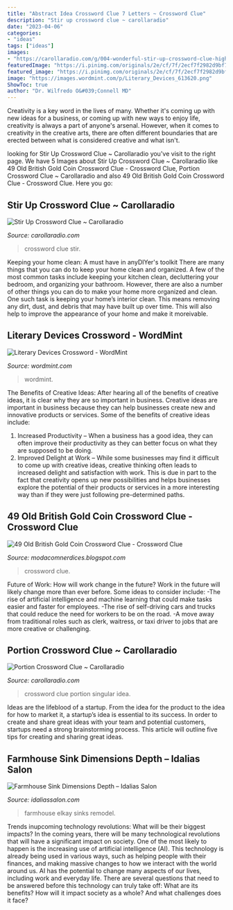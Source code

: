 ```yaml
---
title: "Abstract Idea Crossword Clue 7 Letters ~ Crossword Clue"
description: "Stir up crossword clue ~ carollaradio"
date: "2023-04-06"
categories:
- "ideas"
tags: ["ideas"]
images:
- "https://carollaradio.com/g/004-wonderful-stir-up-crossword-clue-high-definition-1024_805.jpg"
featuredImage: "https://i.pinimg.com/originals/2e/cf/7f/2ecf7f2982d9bf7af58a862d24f05829.jpg"
featured_image: "https://i.pinimg.com/originals/2e/cf/7f/2ecf7f2982d9bf7af58a862d24f05829.jpg"
image: "https://images.wordmint.com/p/Literary_Devices_613620.png"
ShowToc: true
author: "Dr. Wilfredo O&#039;Connell MD"
---
```



Creativity is a key word in the lives of many. Whether it's coming up with new ideas for a business, or coming up with new ways to enjoy life, creativity is always a part of anyone's arsenal. However, when it comes to creativity in the creative arts, there are often different boundaries that are erected between what is considered creative and what isn't.

	

		
looking for Stir Up Crossword Clue ~ Carollaradio you've visit to the right page. We have 5 Images about Stir Up Crossword Clue ~ Carollaradio like 49 Old British Gold Coin Crossword Clue - Crossword Clue, Portion Crossword Clue ~ Carollaradio and also 49 Old British Gold Coin Crossword Clue - Crossword Clue. Here you go:
		
    
## Stir Up Crossword Clue ~ Carollaradio

<img loading=lazy src="https://carollaradio.com/g/004-wonderful-stir-up-crossword-clue-high-definition-1024_805.jpg" onerror="this.onerror=null;this.src='https://tse4.mm.bing.net/th?id=OIP.0ylgR9J-w4_HqeXhSzi64AHaF0&amp;pid=15.1';" alt="Stir Up Crossword Clue ~ Carollaradio">

_Source: carollaradio.com_

>crossword clue stir. 

	

Keeping your home clean: A must have in anyDIYer's toolkit
There are many things that you can do to keep your home clean and organized. A few of the most common tasks include keeping your kitchen clean, decluttering your bedroom, and organizing your bathroom. However, there are also a number of other things you can do to make your home more organized and clean. One such task is keeping your home’s interior clean. This means removing any dirt, dust, and debris that may have built up over time. This will also help to improve the appearance of your home and make it moreivable.

    
## Literary Devices Crossword - WordMint

<img loading=lazy src="https://images.wordmint.com/p/Literary_Devices_613620.png" onerror="this.onerror=null;this.src='https://tse4.mm.bing.net/th?id=OIP.KBA6JWVR3g2Xv05Nnh_w6wHaJ1&amp;pid=15.1';" alt="Literary Devices Crossword - WordMint">

_Source: wordmint.com_

>wordmint. 

	

The Benefits of Creative Ideas: After hearing all of the benefits of creative ideas, it is clear why they are so important in business.
Creative ideas are important in business because they can help businesses create new and innovative products or services. Some of the benefits of creative ideas include: 
1. Increased Productivity – When a business has a good idea, they can often improve their productivity as they can better focus on what they are supposed to be doing. 
2. Improved Delight at Work – While some businesses may find it difficult to come up with creative ideas, creative thinking often leads to increased delight and satisfaction with work. This is due in part to the fact that creativity opens up new possibilities and helps businesses explore the potential of their products or services in a more interesting way than if they were just following pre-determined paths. 

    
## 49 Old British Gold Coin Crossword Clue - Crossword Clue

<img loading=lazy src="https://ksr-ugc.imgix.net/assets/032/637/924/e74981f970f3e2296e52a11080642826_original.jpg?ixlib=rb-4.0.2&amp;crop=faces&amp;w=1024&amp;h=576&amp;fit=crop&amp;v=1615081323&amp;auto=format&amp;frame=1&amp;q=92&amp;s=0ce4bf4e6e4392de64c1502ffb83735c" onerror="this.onerror=null;this.src='https://tse4.mm.bing.net/th?id=OIP.dw6DY8aY-fyTltYtMxOoEgHaEK&amp;pid=15.1';" alt="49 Old British Gold Coin Crossword Clue - Crossword Clue">

_Source: modacomnerdices.blogspot.com_

>crossword clue. 

	

Future of Work: How will work change in the future?
Work in the future will likely change more than ever before. Some ideas to consider include:
-The rise of artificial intelligence and machine learning that could make tasks easier and faster for employees. 
-The rise of self-driving cars and trucks that could reduce the need for workers to be on the road. 
-A move away from traditional roles such as clerk, waitress, or taxi driver to jobs that are more creative or challenging.

    
## Portion Crossword Clue ~ Carollaradio

<img loading=lazy src="https://carollaradio.com/g/001-singular-portion-crossword-clue-ideas-1920_1709.jpg" onerror="this.onerror=null;this.src='https://tse2.mm.bing.net/th?id=OIP.n5rO5JhPvC6rjZFyja8zUgHaGl&amp;pid=15.1';" alt="Portion Crossword Clue ~ Carollaradio">

_Source: carollaradio.com_

>crossword clue portion singular idea. 

	

Ideas are the lifeblood of a startup. From the idea for the product to the idea for how to market it, a startup’s idea is essential to its success. In order to create and share great ideas with your team and potential customers, startups need a strong brainstorming process. This article will outline five tips for creating and sharing great ideas.

    
## Farmhouse Sink Dimensions Depth – Idalias Salon

<img loading=lazy src="https://i.pinimg.com/originals/2e/cf/7f/2ecf7f2982d9bf7af58a862d24f05829.jpg" onerror="this.onerror=null;this.src='https://tse3.mm.bing.net/th?id=OIP.PffssPXYV2w7RTIF3QqVrQHaFC&amp;pid=15.1';" alt="Farmhouse Sink Dimensions Depth – Idalias Salon">

_Source: idaliassalon.com_

>farmhouse elkay sinks remodel. 

	

Trends inupcoming technology revolutions: What will be their biggest impacts?
In the coming years, there will be many technological revolutions that will have a significant impact on society. One of the most likely to happen is the increasing use of artificial intelligence (AI). This technology is already being used in various ways, such as helping people with their finances, and making massive changes to how we interact with the world around us. AI has the potential to change many aspects of our lives, including work and everyday life. There are several questions that need to be answered before this technology can truly take off: What are its benefits? How will it impact society as a whole? And what challenges does it face?

